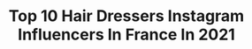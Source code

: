 ---
title: Top 10 Hair Dressers Instagram Influencers In France In 2021
description: >-
  Find top hair dressers Instagram influencers in France in 2021. Most popular hashtags: #hairstyles #dresses #hairstyle #hair.
platform: Instagram
hits: 18
text_top: See the most popular Instagram influencers on inBeat.
text_bottom: Our platform holds 18 Instagram influencers like this in France for you to work with.
profiles:
  - username: "aalimhakim"
    fullname: >-
      Aalim Hakim
    bio: >-
      Director:Hakim's Aalim hair n' beauty lounge
    location: "France"
    followers: 350773
    engagement: 331
    commentsToLikes: 0.005457
    id: ck0udcrpwirgv0i19k8a7yaax
    verified: true
    hashtags: "#aalimhakim, #bollywood, #repost, #live"
  - username: "lesalondenaelle"
    fullname: >-
      Le Salon de Naëlle
    bio: >-
      Professional Hair stylist 🇫🇷 👻lesalondenaelle ☎️+33 9 52 20 17 32 /+33 1 49 44 61 04 35 Boulevard de la République 93190 Livry Gargan ⬇️RÉSERVATION⬇️
    location: "France"
    followers: 101198
    engagement: 102
    commentsToLikes: 0.018320
    id: ck9hanpdrd9nk0j78qocm433z
    verified: false
    hashtags: "#hairdresser, #11mai, #blondegirl, #deconfinement"
  - username: "djema_paris"
    fullname: >-
      Djéma
    bio: >-
      Coach 🔥 Contact📩 V.World Champion 🏆 European Champion 🏆 12 fois (times) Champion de France🏆 Life in Paris🇫🇷
    location: "France"
    followers: 9414
    engagement: 664
    commentsToLikes: 0.018151
    id: ck8sy5itcjrz80j782j9ca58l
    verified: false
    hashtags: "#personaltrainer, #spiritdojo, #musculation, #mode"
  - username: "liz_amiach"
    fullname: >-
      LIZ     🌹
    bio: >-
      French babe traveling the world @trendmodelsmgmt 🇪🇸 @welovemodels._ 🇨🇱 @maygermodels 🇦🇷 @tree_models 🇧🇷 📍Paris / Barcelona
    location: "France"
    followers: 20990
    engagement: 277
    commentsToLikes: 0.022472
    id: ckaov4w8m32am0i78nr4epwxb
    verified: false
    hashtags: "#couplegoals, #lifestyle, #paris, #desert"
  - username: "ericmaurice57"
    fullname: >-
      Eric Maurice
    bio: >-
      Art Director @guytang_mydentity @bleulibelluleofficiel Ambassador @jacques_seban
    location: "France"
    followers: 49428
    engagement: 303
    commentsToLikes: 0.001311
    id: ck6u5m0foaels0j71wl0l4vll
    verified: false
    hashtags: "#refairedanserlesfleurs, #voixtube, #toutestpluspop, #singer"
  - username: "_angie_arellano_"
    fullname: >-
      🤍𝒜𝓃𝑔𝑒𝓁𝒾𝒸𝒶 𝒜𝓃𝒶𝒾𝓈 𝒜𝓇𝑒𝓁𝓁𝒶𝓃𝑜🤍
    bio: >-
      • @aaaoutfits •𝑀𝒶𝓃𝒶𝑔𝑒𝒹 𝒷𝓎 @hautecoutureagency •𝑀𝒾𝓈𝓈 𝒸𝑜𝓋𝑒𝓇 𝑔𝒾𝓇𝓁 𝟤𝟢𝟣𝟪 •𝑀𝒾𝓈𝓈 𝓉𝑒𝑒𝓃 𝑀𝓊𝓃𝒹𝒾𝒶𝓁 𝒜𝓇𝒾𝓏𝑜𝓃𝒶 𝟤𝟢𝟤𝟢
    location: "France"
    followers: 5617
    engagement: 1523
    commentsToLikes: 0.064780
    id: ckap8ozjgpbfu0i78ao9e1rl8
    verified: false
    hashtags: "#dress, #photography, #modelsofinstagram, #photoshoot"
  - username: "dresses_exclusive"
    fullname: >-
      Dresses Exclusive
    bio: >-
      Inspiration 👗
    location: "France"
    followers: 478828
    engagement: 104
    commentsToLikes: 0.004420
    id: ck15pzatt0di70i19svpuq0ct
    verified: false
    hashtags: ""
  - username: "kacilleshi"
    fullname: >-
      Kaci Lleshi
    bio: >-
      THE HAIR MAESTRO 💇🏻 📍Prishtine &Worldwide Contact nr. /+38344889889;+38349889889 Partner @sellmakasumoviq #hair#makeup
    location: "France"
    followers: 287318
    engagement: 81
    commentsToLikes: 0.007047
    id: ck0tt9w3l1s6n0i19x27tj108
    verified: false
    hashtags: "#makeup, #hairstyle, #haircolor, #hairstyles"
  - username: "wedding.pages"
    fullname: >-
      • Luxury Wedding Pages •
    bio: >-
      Glamorous weddings, dresses, decor, venues & more • 😍 Get Your Bridal @MissToMrsBox Subscription
    location: "France"
    followers: 1120981
    engagement: 54
    commentsToLikes: 0.007084
    id: ck0ty2lbglcl90i19flacwyif
    verified: false
    hashtags: "#rings, #showmeyourrings, #bridal, #weddingdresses"
  - username: "zoelamariee"
    fullname: >-
      Zoé & Laurent
    bio: >-
      💍 Fiançailles le 17 mars 2018 💒 Mariage reporté à avril 2021 - Prépa de notre mariage, inspi, bons plans, astuces... Blog ⬇️
    location: "France"
    followers: 16028
    engagement: 221
    commentsToLikes: 0.019318
    id: ck6ub1vb36zeg0j717thmx5rl
    verified: false
    hashtags: "#mariagechic, #frenchwedding, #weddingdecoration, #weddingdesign"
---